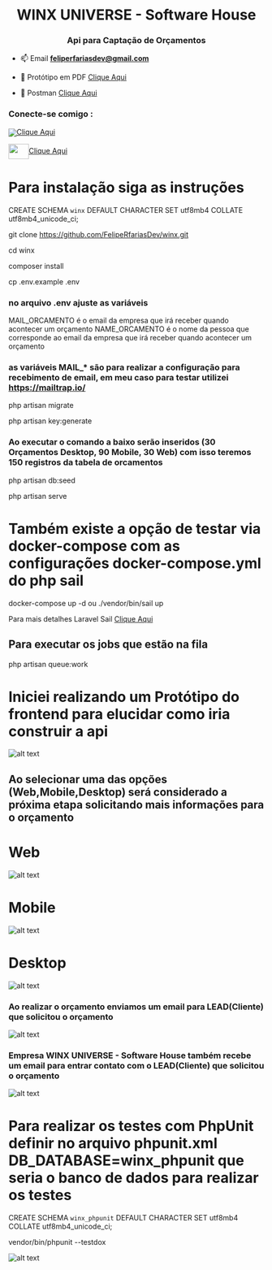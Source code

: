 <h1 align="center">WINX UNIVERSE - Software House</h1>
<h3 align="center">Api para Captação de Orçamentos</h3>

- 📫 Email **feliperfariasdev@gmail.com**

- 📄 Protótipo em PDF [Clique Aqui](https://github.com/FelipeRfariasDev/winx/blob/v1/storage/prototipo/winx.io.pdf)
- 📄 Postman [Clique Aqui](https://github.com/FelipeRfariasDev/winx/blob/v1/storage/postman/WINX%20UNIVERSE%20-%20Software%20House%20(Or%C3%A7amentos).postman_collection.json)
<h3 align="left">Conecte-se comigo :</h3>

<img align="center" src="https://static.licdn.com/sc/h/8s162nmbcnfkg7a0k8nq9wwqo">[Clique Aqui](https://www.linkedin.com/in/desenvolvedor/)

<img align="center" src="https://raw.githubusercontent.com/rahuldkjain/github-profile-readme-generator/master/src/images/icons/Social/youtube.svg" height="30" width="40">[Clique Aqui]()

# Para instalação siga as instruções

CREATE SCHEMA `winx` DEFAULT CHARACTER SET utf8mb4 COLLATE utf8mb4_unicode_ci;

git clone https://github.com/FelipeRfariasDev/winx.git

cd winx

composer install

cp .env.example .env

### no arquivo .env ajuste as variáveis

MAIL_ORCAMENTO é o email da empresa que irá receber quando acontecer um orçamento
NAME_ORCAMENTO é o nome da pessoa que corresponde ao email da empresa que irá receber quando acontecer um orçamento

### as variáveis MAIL_* são para realizar a configuração para recebimento de email, em meu caso para testar utilizei https://mailtrap.io/ 

php artisan migrate 

php artisan key:generate

### Ao executar o comando a baixo serão inseridos (30 Orçamentos Desktop, 90 Mobile, 30 Web) com isso teremos 150 registros da tabela de orcamentos
php artisan db:seed

php artisan serve

# Também existe a opção de testar via docker-compose com as configurações docker-compose.yml do php sail

docker-compose up -d ou ./vendor/bin/sail up

Para mais detalhes Laravel Sail [Clique Aqui](https://laravel.com/docs/10.x/sail)

## Para executar os jobs que estão na fila 

php artisan queue:work

# Iniciei realizando um Protótipo do frontend para elucidar como iria construir a api

![alt text](https://github.com/FelipeRfariasDev/winx/blob/v1/storage/prototipo/Cliente.png?raw=true)


## Ao selecionar uma das opções (Web,Mobile,Desktop) será considerado a próxima etapa solicitando mais informações para o orçamento


# Web
![alt text](https://github.com/FelipeRfariasDev/winx/blob/v1/storage/prototipo/Web.png?raw=true)
# Mobile
![alt text](https://github.com/FelipeRfariasDev/winx/blob/v1/storage/prototipo/Mobile.png?raw=true)
# Desktop
![alt text](https://github.com/FelipeRfariasDev/winx/blob/v1/storage/prototipo/Desktop.png?raw=true)

<h3 align="left">Ao realizar o orçamento enviamos um email para LEAD(Cliente) que solicitou o orçamento</h3>

![alt text](https://github.com/FelipeRfariasDev/winx/blob/v1/storage/img_email/EmailCliente.PNG?raw=true)

<h3 align="left">Empresa WINX UNIVERSE - Software House também recebe um email para entrar contato com o LEAD(Cliente) que solicitou o orçamento</h3>

![alt text](https://github.com/FelipeRfariasDev/winx/blob/v1/storage/img_email/EmailEmpresa.PNG?raw=true)

# Para realizar os testes com PhpUnit definir no arquivo phpunit.xml DB_DATABASE=winx_phpunit que seria o banco de dados para realizar os testes

CREATE SCHEMA `winx_phpunit` DEFAULT CHARACTER SET utf8mb4 COLLATE utf8mb4_unicode_ci;

vendor/bin/phpunit --testdox

![alt text](https://github.com/FelipeRfariasDev/winx/blob/main/storage/img_test/teste_phpunit.PNG?raw=true)
